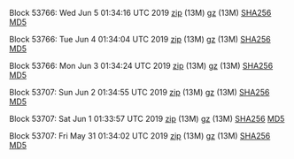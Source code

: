 Block 53766: Wed Jun  5 01:34:16 UTC 2019 [zip](https://files.01coin.io/testnet/2019-06-05/bootstrap.dat.zip) (13M) [gz](https://files.01coin.io/testnet/2019-06-05/bootstrap.dat.tar.gz) (13M) [SHA256](https://files.01coin.io/testnet/2019-06-05/sha256.txt) [MD5](https://files.01coin.io/testnet/2019-06-05/md5.txt)

Block 53766: Tue Jun  4 01:34:04 UTC 2019 [zip](https://files.01coin.io/testnet/2019-06-04/bootstrap.dat.zip) (13M) [gz](https://files.01coin.io/testnet/2019-06-04/bootstrap.dat.tar.gz) (13M) [SHA256](https://files.01coin.io/testnet/2019-06-04/sha256.txt) [MD5](https://files.01coin.io/testnet/2019-06-04/md5.txt)

Block 53766: Mon Jun  3 01:34:24 UTC 2019 [zip](https://files.01coin.io/testnet/2019-06-03/bootstrap.dat.zip) (13M) [gz](https://files.01coin.io/testnet/2019-06-03/bootstrap.dat.tar.gz) (13M) [SHA256](https://files.01coin.io/testnet/2019-06-03/sha256.txt) [MD5](https://files.01coin.io/testnet/2019-06-03/md5.txt)

Block 53707: Sun Jun  2 01:34:55 UTC 2019 [zip](https://files.01coin.io/testnet/2019-06-02/bootstrap.dat.zip) (13M) [gz](https://files.01coin.io/testnet/2019-06-02/bootstrap.dat.tar.gz) (13M) [SHA256](https://files.01coin.io/testnet/2019-06-02/sha256.txt) [MD5](https://files.01coin.io/testnet/2019-06-02/md5.txt)

Block 53707: Sat Jun  1 01:33:57 UTC 2019 [zip](https://files.01coin.io/testnet/2019-06-01/bootstrap.dat.zip) (13M) [gz](https://files.01coin.io/testnet/2019-06-01/bootstrap.dat.tar.gz) (13M) [SHA256](https://files.01coin.io/testnet/2019-06-01/sha256.txt) [MD5](https://files.01coin.io/testnet/2019-06-01/md5.txt)

Block 53707: Fri May 31 01:34:02 UTC 2019 [zip](https://files.01coin.io/testnet/2019-05-31/bootstrap.dat.zip) (13M) [gz](https://files.01coin.io/testnet/2019-05-31/bootstrap.dat.tar.gz) (13M) [SHA256](https://files.01coin.io/testnet/2019-05-31/sha256.txt) [MD5](https://files.01coin.io/testnet/2019-05-31/md5.txt)
